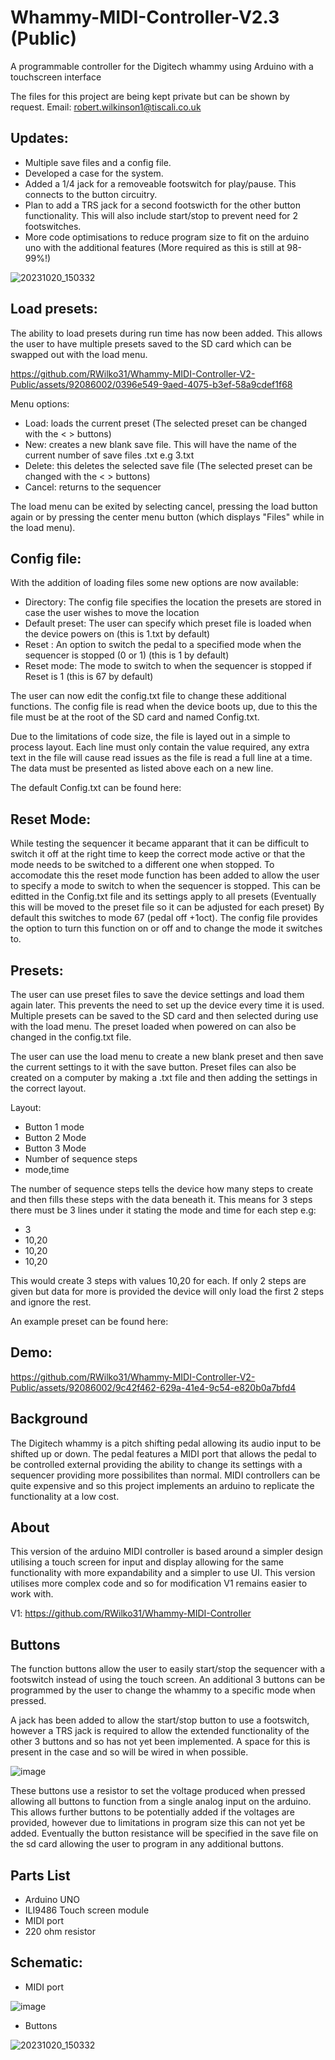 # Whammy-MIDI-Controller-V2.3 (Public)
A programmable controller for the Digitech whammy using Arduino with a touchscreen interface

The files for this project are being kept private but can be shown by request. 
Email: robert.wilkinson1@tiscali.co.uk

## Updates:
- Multiple save files and a config file.
- Developed a case for the system.
- Added a 1/4 jack for a removeable footswitch for play/pause. This connects to the button circuitry.
- Plan to add a TRS jack for a second footswicth for the other button functionality. This will also include start/stop to prevent need for 2 footswitches.
- More code optimisations to reduce program size to fit on the arduino uno with the additional features (More required as this is still at 98-99%!)

![20231020_150332](https://github.com/RWilko31/Whammy-MIDI-Controller-V2-Public/blob/main/Pictures/MidiController%20w_case.jpg)

## Load presets:

The ability to load presets during run time has now been added.
This allows the user to have multiple presets saved to the SD card which can be swapped out with the load menu.

https://github.com/RWilko31/Whammy-MIDI-Controller-V2-Public/assets/92086002/0396e549-9aed-4075-b3ef-58a9cdef1f68

Menu options:
- Load: loads the current preset (The selected preset can be changed with the < > buttons)
- New: creates a new blank save file. This will have the name of the current number of save files .txt e.g 3.txt
- Delete: this deletes the selected save file (The selected preset can be changed with the < > buttons)
- Cancel: returns to the sequencer
  
The load menu can be exited by selecting cancel, pressing the load button again or by pressing the center menu button (which displays "Files" while in the load menu).

## Config file:

With the addition of loading files some new options are now available:

- Directory: The config file specifies the location the presets are stored in case the user wishes to move the location
- Default preset: The user can specify which preset file is loaded when the device powers on (this is 1.txt by default)
- Reset : An option to switch the pedal to a specified mode when the sequencer is stopped (0 or 1) (this is 1 by default)
- Reset mode: The mode to switch to when the sequencer is stopped if Reset is 1 (this is 67 by default)

The user can now edit the config.txt file to change these additional functions. The config file is read when the device boots up, due to this the file must be at the root of the SD card and named Config.txt.

Due to the limitations of code size, the file is layed out in a simple to process layout.
Each line must only contain the value required, any extra text in the file will cause read issues as the file is read a full line at a time.
The data must be presented as listed above each on a new line. 

The default Config.txt can be found here:

## Reset Mode:

While testing the sequencer it became apparant that it can be difficult to switch it off at the right time to keep the correct mode active or that the mode needs to be switched to a different one when stopped.
To accomodate this the reset mode function has been added to allow the user to specify a mode to switch to when the sequencer is stopped. This can be editted in the Config.txt file and its settings apply to all presets (Eventually this will be moved to the preset file so it can be adjusted for each preset)
By default this switches to mode 67 (pedal off +1oct).
The config file provides the option to turn this function on or off and to change the mode it switches to.

## Presets:

The user can use preset files to save the device settings and load them again later. This prevents the need to set up the device every time it is used.
Multiple presets can be saved to the SD card and then selected during use with the load menu. The preset loaded when powered on can also be changed in the config.txt file.

The user can use the load menu to create a new blank preset and then save the current settings to it with the save button.
Preset files can also be created on a computer by making a .txt file and then adding the settings in the correct layout.

Layout:
- Button 1 mode
- Button 2 Mode
- Button 3 Mode
- Number of sequence steps
- mode,time

The number of sequence steps tells the device how many steps to create and then fills these steps with the data beneath it. This means for 3 steps there must be 3 lines under it stating the mode and time for each step e.g:
- 3
- 10,20
- 10,20
- 10,20
  
This would create 3 steps with values 10,20 for each. If only 2 steps are given but data for more is provided the device will only load the first 2 steps and ignore the rest.

An example preset can be found here:

## Demo:

https://github.com/RWilko31/Whammy-MIDI-Controller-V2-Public/assets/92086002/9c42f462-629a-41e4-9c54-e820b0a7bfd4

## Background
The Digitech whammy is a pitch shifting pedal allowing its audio input to be shifted up or down. The pedal features a MIDI port that allows the pedal to be controlled external providing the ability to change its settings with a sequencer providing more possibilites than normal.
MIDI controllers can be quite expensive and so this project implements an arduino to replicate the functionality at a low cost.

## About
This version of the arduino MIDI controller is based around a simpler design utilising a touch screen for input and display allowing for the same functionality with more expandability and a simpler to use UI. This version utilises more complex code and so for modification V1 remains easier to work with. 

V1: https://github.com/RWilko31/Whammy-MIDI-Controller

## Buttons

The function buttons allow the user to easily start/stop the sequencer with a footswitch instead of using the touch screen. An additional 3 buttons can be programmed by the user to change the whammy to a specific mode when pressed. 

A jack has been added to allow the start/stop button to use a footswitch, however a TRS jack is required to allow the extended functionality of the other 3 buttons and so has not yet been implemented. A space for this is present in the case and so will be wired in when possible.


![image](https://github.com/RWilko31/Whammy-MIDI-Controller-V2-Public/blob/main/Pictures/MidiController%20w_case%20side.jpg)

These buttons use a resistor to set the voltage produced when pressed allowing all buttons to function from a single analog input on the arduino. This allows further buttons to be potentially added if the voltages are provided, however due to limitations in program size this can not yet be added. Eventually the button resistance will be specified in the save file on the sd card allowing the user to program in any additional buttons.

## Parts List
- Arduino UNO
- ILI9486 Touch screen module
- MIDI port
- 220 ohm resistor

## Schematic:

- MIDI port
  
![image](https://github.com/RWilko31/Whammy-MIDI-Controller-V2-Public/blob/main/Pictures/Schematic2.PNG)

- Buttons
  
![20231020_150332](https://github.com/RWilko31/Whammy-MIDI-Controller-V2-Public/blob/main/Pictures/Schematic3.PNG)
